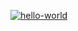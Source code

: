 [![hello-world](https://github.com/Pewspoon/hexlet_pytest/actions/workflows/main.yml/badge.svg)](https://github.com/Pewspoon/hexlet_pytest/actions/workflows/main.yml)
